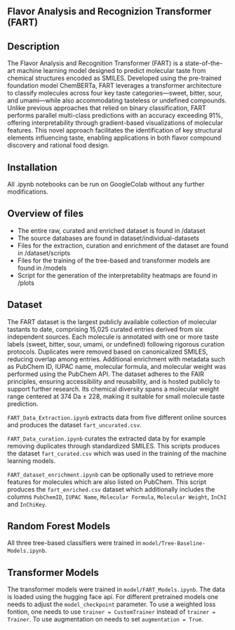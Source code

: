 ## Flavor Analysis and Recognizion Transformer (FART)

## Description
The Flavor Analysis and Recognition Transformer (FART) is a state-of-the-art machine learning model designed to predict molecular taste from chemical structures encoded as SMILES. Developed using the pre-trained foundation model ChemBERTa, FART leverages a transformer architecture to classify molecules across four key taste categories—sweet, bitter, sour, and umami—while also accommodating tasteless or undefined compounds. Unlike previous approaches that relied on binary classification, FART performs parallel multi-class predictions with an accuracy exceeding 91%, offering interpretability through gradient-based visualizations of molecular features. This novel approach facilitates the identification of key structural elements influencing taste, enabling applications in both flavor compound discovery and rational food design.

## Installation
All .ipynb notebooks can be run on GoogleColab without any further modifications. 

## Overview of files

* The entire raw, curated and enriched dataset is found in /dataset
* The source databases are found in dataset/individual-datasets
* Files for the extraction, curation and enrichment of the dataset are found in /dataset/scripts
* Files for the training of the tree-based and transformer models are found in /models
* Script for the generation of the interpretability heatmaps are found in /plots

## Dataset

The FART dataset is the largest publicly available collection of molecular tastants to date, comprising 15,025 curated entries derived from six independent sources. Each molecule is annotated with one or more taste labels (sweet, bitter, sour, umami, or undefined) following rigorous curation protocols. Duplicates were removed based on canonicalized SMILES, reducing overlap among entries. Additional enrichment with metadata such as PubChem ID, IUPAC name, molecular formula, and molecular weight was performed using the PubChem API. The dataset adheres to the FAIR principles, ensuring accessibility and reusability, and is hosted publicly to support further research. Its chemical diversity spans a molecular weight range centered at 374 Da ± 228, making it suitable for small molecule taste prediction.

`FART_Data_Extraction.ipynb` extracts data from five different online sources and produces the dataset `fart_uncurated.csv`. 

`FART_Data_curation.ipynb` curates the extracted data by for example removing duplicates through standardized SMILES. This scripts produces the dataset `fart_curated.csv` which was used in the training of the machine learning models. 

`FART_dataset_enrichment.ipynb` can be optionally used to retrieve more features for molecules which are also listed on PubChem. This script produces the `fart_enriched.csv` dataset which additionally includes the columns `PubChemID`, `IUPAC Name`, `Molecular Formula`, `Molecular Weight`, `InChI` and `InChiKey`. 

## Random Forest Models 

All three tree-based classifiers were trained in `model/Tree-Baseline-Models.ipynb`.

## Transformer Models

The transformer models were trained in `model/FART_Models.ipynb`. The data is loaded using the hugging face api. For different pretrained models one needs to adjust the `model_checkpoint` parameter. To use a weighted loss fontion, one needs to use `trainer = CustomTrainer` instead of `trainer = Trainer`. To use augmentation on needs to set `augmentation = True`.

